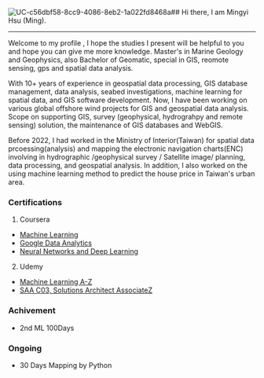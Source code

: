 ![UC-c56dbf58-8cc9-4086-8eb2-1a022fd8468a](https://github.com/user-attachments/assets/263a2cce-dd02-4f40-9de2-90e609c20f35)## Hi there, I am Mingyi Hsu (Ming). 

***

Welcome to my profile , I hope the studies I present will be helpful to you and hope you can give me more knowledge.
Master's in Marine Geology and Geophysics, also Bachelor of Geomatic, special in GIS, reomote sensing, gps and spatial data analysis.

With 10+ years of experience in geospatial data processing, GIS database management, data analysis, seabed investigations, machine learning for spatial data, and GIS software development. Now, I have been working on various global offshore wind projects for GIS and geospatial data analysis. Scope on supporting GIS, survey (geophysical, hydrograhpy and remote sensing) solution, the maintenance of GIS databases and WebGIS.

Before 2022, I had worked in the Ministry of Interior(Taiwan) for spatial data prcoessing(analysis) and mapping the electronic navigation charts(ENC) involving in hydrographic /geophysical survey / Satellite image/ planning, data processing, and geospatial analysis. In addition, I also worked on the using machine learning method to predict the house price in Taiwan's urban area.


### Certifications
1. Coursera
- [Machine Learning](https://www.coursera.org/account/accomplishments/verify/WJFFNPZA6PNV)
- [Google Data Analytics](https://www.coursera.org/account/accomplishments/specialization/certificate/669QRJ6JWVHF)
- [Neural Networks and Deep Learning](https://coursera.org/share/fc3828dc44486897436455eda8a47620)
2. Udemy
- [Machine Learning A-Z](https://udemy-certificate.s3.amazonaws.com/image/UC-845c26aa-aaf8-48d3-8822-c227d7e1268b.jpg)
- [SAA C03, Solutions Architect AssociateZ](https://udemy-certificate.s3.amazonaws.com/image/UC-c56dbf58-8cc9-4086-8eb2-1a022fd8468a.jpg)

### Achivement
- 2nd ML 100Days


### Ongoing
- 30 Days Mapping by Python
